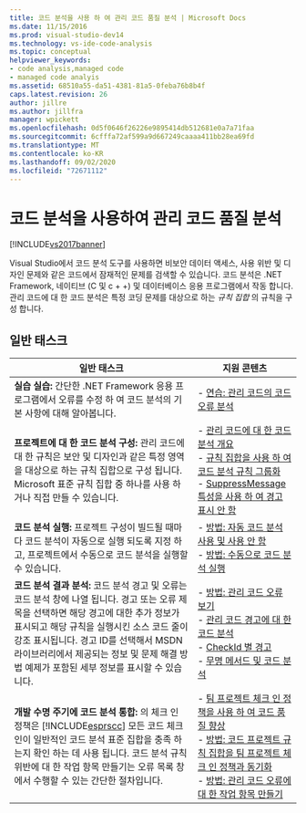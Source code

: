 ```yaml
---
title: 코드 분석을 사용 하 여 관리 코드 품질 분석 | Microsoft Docs
ms.date: 11/15/2016
ms.prod: visual-studio-dev14
ms.technology: vs-ide-code-analysis
ms.topic: conceptual
helpviewer_keywords:
- code analysis,managed code
- managed code analyis
ms.assetid: 68510a55-da51-4381-81a5-0feba76b8b4f
caps.latest.revision: 26
author: jillre
ms.author: jillfra
manager: wpickett
ms.openlocfilehash: 0d5f0646f26226e9895414db512681e0a7a71faa
ms.sourcegitcommit: 6cfffa72af599a9d667249caaaa411bb28ea69fd
ms.translationtype: MT
ms.contentlocale: ko-KR
ms.lasthandoff: 09/02/2020
ms.locfileid: "72671112"
---
```

# <a name="analyzing-managed-code-quality-by-using-code-analysis"></a>코드 분석을 사용하여 관리 코드 품질 분석
[!INCLUDE[vs2017banner](../includes/vs2017banner.md)]

Visual Studio에서 코드 분석 도구를 사용하면 비보안 데이터 액세스, 사용 위반 및 디자인 문제와 같은 코드에서 잠재적인 문제를 검색할 수 있습니다. 코드 분석은 .NET Framework, 네이티브 (C 및 c + +) 및 데이터베이스 응용 프로그램에서 작동 합니다. 관리 코드에 대 한 코드 분석은 특정 코딩 문제를 대상으로 하는 *규칙 집합* 의 규칙을 구성 합니다.

## <a name="common-tasks"></a>일반 태스크

|일반 태스크|지원 콘텐츠|
|------------------|------------------------|
|**실습 실습:** 간단한 .NET Framework 응용 프로그램에서 오류를 수정 하 여 코드 분석의 기본 사항에 대해 알아봅니다.|-   [연습: 관리 코드의 코드 오류 분석](../code-quality/walkthrough-analyzing-managed-code-for-code-defects.md)|
|**프로젝트에 대 한 코드 분석 구성:** 관리 코드에 대 한 규칙은 보안 및 디자인과 같은 특정 영역을 대상으로 하는 규칙 집합으로 구성 됩니다. Microsoft 표준 규칙 집합 중 하나를 사용 하거나 직접 만들 수 있습니다.|-   [관리 코드에 대 한 코드 분석 개요](../code-quality/code-analysis-for-managed-code-overview.md)<br />-   [규칙 집합을 사용 하 여 코드 분석 규칙 그룹화](../code-quality/using-rule-sets-to-group-code-analysis-rules.md)<br />-   [SuppressMessage 특성을 사용 하 여 경고 표시 안 함](../code-quality/suppress-warnings-by-using-the-suppressmessage-attribute.md)|
|**코드 분석 실행:** 프로젝트 구성이 빌드될 때마다 코드 분석이 자동으로 실행 되도록 지정 하 고, 프로젝트에서 수동으로 코드 분석을 실행할 수 있습니다.|-   [방법: 자동 코드 분석 사용 및 사용 안 함](../code-quality/how-to-enable-and-disable-automatic-code-analysis-for-managed-code.md)<br />-   [방법: 수동으로 코드 분석 실행](../code-quality/how-to-run-code-analysis-manually-for-managed-code.md)|
|**코드 분석 결과 분석:** 코드 분석 경고 및 오류는 코드 분석 창에 나열 됩니다. 경고 또는 오류 제목을 선택하면 해당 경고에 대한 추가 정보가 표시되고 해당 규칙을 실행시킨 소스 코드 줄이 강조 표시됩니다. 경고 ID를 선택해서 MSDN 라이브러리에서 제공되는 정보 및 문제 해결 방법 예제가 포함된 세부 정보를 표시할 수 있습니다.|-   [방법: 관리 코드 오류 보기](../code-quality/how-to-view-managed-code-defects.md)<br />-   [관리 코드 경고에 대 한 코드 분석](../code-quality/code-analysis-for-managed-code-warnings.md)<br />-   [CheckId 별 경고](../code-quality/code-analysis-warnings-for-managed-code-by-checkid.md)<br />-   [무명 메서드 및 코드 분석](../code-quality/anonymous-methods-and-code-analysis.md)|
|**개발 수명 주기에 코드 분석 통합:** 의 체크 인 정책은 [!INCLUDE[esprscc](../includes/esprscc-md.md)] 모든 코드 체크 인이 일반적인 코드 분석 표준 집합을 충족 하는지 확인 하는 데 사용 됩니다. 코드 분석 규칙 위반에 대 한 작업 항목 만들기는 오류 목록 창에서 수행할 수 있는 간단한 절차입니다.|-   [팀 프로젝트 체크 인 정책을 사용 하 여 코드 품질 향상](../code-quality/enhancing-code-quality-with-team-project-check-in-policies.md)<br />-   [방법: 코드 프로젝트 규칙 집합을 팀 프로젝트 체크 인 정책과 동기화](../code-quality/how-to-synchronize-code-project-rule-sets-with-team-project-check-in-policy.md)<br />-   [방법: 관리 코드 오류에 대 한 작업 항목 만들기](../code-quality/how-to-create-a-work-item-for-a-managed-code-defect.md)|
